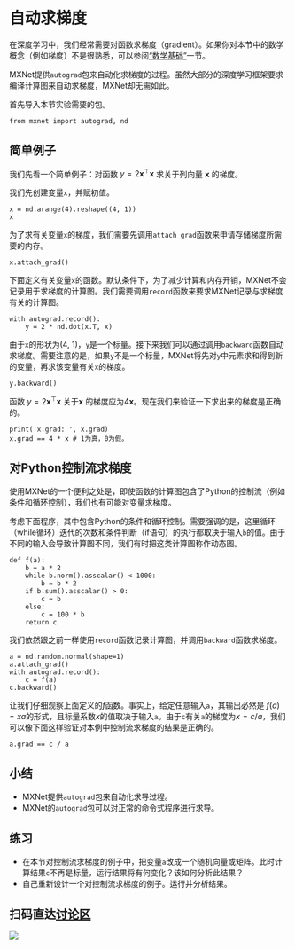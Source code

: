 # 自动求梯度

在深度学习中，我们经常需要对函数求梯度（gradient）。如果你对本节中的数学概念（例如梯度）不是很熟悉，可以参阅[“数学基础”](../chapter_appendix/math.md)一节。

MXNet提供`autograd`包来自动化求梯度的过程。虽然大部分的深度学习框架要求编译计算图来自动求梯度，MXNet却无需如此。

首先导入本节实验需要的包。

```{.python .input  n=2}
from mxnet import autograd, nd
```

## 简单例子

我们先看一个简单例子：对函数 $y = 2\boldsymbol{x}^{\top}\boldsymbol{x}$ 求关于列向量 $\boldsymbol{x}$ 的梯度。

我们先创建变量`x`，并赋初值。

```{.python .input}
x = nd.arange(4).reshape((4, 1))
x
```

为了求有关变量`x`的梯度，我们需要先调用`attach_grad`函数来申请存储梯度所需要的内存。

```{.python .input}
x.attach_grad()
```

下面定义有关变量`x`的函数。默认条件下，为了减少计算和内存开销，MXNet不会记录用于求梯度的计算图。我们需要调用`record`函数来要求MXNet记录与求梯度有关的计算图。

```{.python .input}
with autograd.record():
    y = 2 * nd.dot(x.T, x)
```

由于`x`的形状为(4, 1)，`y`是一个标量。接下来我们可以通过调用`backward`函数自动求梯度。需要注意的是，如果`y`不是一个标量，MXNet将先对`y`中元素求和得到新的变量，再求该变量有关`x`的梯度。

```{.python .input}
y.backward()
```

函数 $y = 2\boldsymbol{x}^{\top}\boldsymbol{x}$ 关于$\boldsymbol{x}$ 的梯度应为$4\boldsymbol{x}$。现在我们来验证一下求出来的梯度是正确的。

```{.python .input}
print('x.grad: ', x.grad)
x.grad == 4 * x # 1为真，0为假。
```

## 对Python控制流求梯度

使用MXNet的一个便利之处是，即使函数的计算图包含了Python的控制流（例如条件和循环控制），我们也有可能对变量求梯度。

考虑下面程序，其中包含Python的条件和循环控制。需要强调的是，这里循环（while循环）迭代的次数和条件判断（if语句）的执行都取决于输入`b`的值。由于不同的输入会导致计算图不同，我们有时把这类计算图称作动态图。

```{.python .input  n=3}
def f(a):
    b = a * 2
    while b.norm().asscalar() < 1000:
        b = b * 2
    if b.sum().asscalar() > 0:
        c = b
    else:
        c = 100 * b
    return c
```

我们依然跟之前一样使用`record`函数记录计算图，并调用`backward`函数求梯度。

```{.python .input  n=5}
a = nd.random.normal(shape=1)
a.attach_grad()
with autograd.record():
    c = f(a)
c.backward()
```

让我们仔细观察上面定义的$f$函数。事实上，给定任意输入`a`，其输出必然是 $f(a)= xa$的形式，且标量系数$x$的值取决于输入`a`。由于`c`有关`a`的梯度为$x =  c / a$，我们可以像下面这样验证对本例中控制流求梯度的结果是正确的。

```{.python .input  n=8}
a.grad == c / a
```

## 小结

* MXNet提供`autograd`包来自动化求导过程。
* MXNet的`autograd`包可以对正常的命令式程序进行求导。

## 练习

* 在本节对控制流求梯度的例子中，把变量`a`改成一个随机向量或矩阵。此时计算结果`c`不再是标量，运行结果将有何变化？该如何分析此结果？
* 自己重新设计一个对控制流求梯度的例子。运行并分析结果。


## 扫码直达[讨论区](https://discuss.gluon.ai/t/topic/744)

![](../img/qr_autograd.svg)
